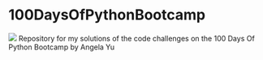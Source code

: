 # 100DaysOfPythonBootcamp
<img src = https://github.com/rodrigovb45/100DaysOfPythonBootcamp/blob/main/971.jpg>
Repository for my solutions of the code challenges on the 100 Days Of Python Bootcamp by Angela Yu
